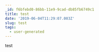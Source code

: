 ```yaml
---
_id: f6bfebd0-86bb-11e9-9cad-db85fb6749c1
title: test
date: '2019-06-04T11:29:07.003Z'
slug: test
tags:
  - user-generated
---
```

test
